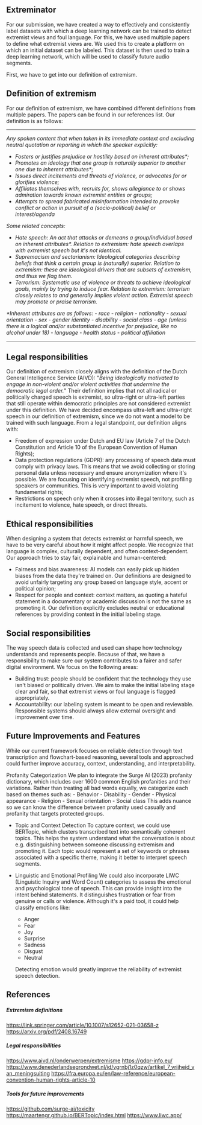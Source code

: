 ## Extreminator
For our submission, we have created a way to effectively and consistently label datasets with which a deep learning network can be trained to detect extremist views and foul language. For this, we have used multiple papers to define what extremist views are. We used this to create a platform on which an initial dataset can be labeled. This dataset is then used to train a deep learning network, which will be used to classify future audio segments.

First, we have to get into our definition of extremism.

## Definition of extremism
For our definition of extremism, we have combined different definitions from multiple papers. The papers can be found in our references list. Our definition is as follows:

*** 
*Any spoken content that when taken in its immediate context and excluding neutral quotation or reporting in which the speaker explicitly:*
- *Fosters or justifies prejudice or hostility based on inherent attributes\*;*
- *Promotes an ideology that one group is naturally superior to another one due to inherent attributes\**;
- *Issues direct incitements and threats of violence, or advocates for or glorifies violence;*
- *Affiliates themselves with, recruits for, shows allegiance to or shows admiration towards known extremist entities or groups;*
- *Attempts to spread fabricated misinformation intended to provoke conflict or action in pursuit of a (socio-political) belief or interest/agenda*

*Some related concepts:*
- *Hate speech: An act that attacks or demeans a group/individual based on inherent attributes\*. Relation to extremism: hate speech overlaps with extremist speech but it's not identical.*
- *Supremacism and sectarianism: Ideological categories describing beliefs that think a certain group is (naturally) superior.*
  *Relation to extremism: these are ideological drivers that are subsets of extremism, and thus we flag them.*
- *Terrorism: Systematic use of violence or threats to achieve ideological goals, mainly by trying to induce fear.*
  *Relation to extremism: terrorism closely relates to and generally implies violent action. Extremist speech may promote or praise terrorism.*

*\*Inherent attributes are as follows:*
	- *race*
	- *religion*
	- *nationality*
	- *sexual orientation*
	- *sex*
	- *gender identity*
	- *disability*
	- *social class*
	- *age (unless there is a logical and/or substantiated incentive for prejudice, like no alcohol under 18)*
	- *language*
	- *health status*
	- *political affiliation*
***
## Legal responsibilities
Our definition of extremism closely aligns with the definition of the Dutch General Intelligence Service (AIVD): "*Being ideologically motivated to engage in non-violent and/or violent
activities that undermine the democratic legal order.*" Their definition implies that not all radical or politically charged speech is extremist, so ultra-right or ultra-left parties that still operate within democratic principles are not considered extremist under this definition. We have decided encompass ultra-left and ultra-right speech in our definition of extremism, since we do not want a model to be trained with such language.
From a legal standpoint, our definition aligns with:
- Freedom of expression under Dutch and EU law (Article 7 of the Dutch Constitution and Article 10 of the European Convention of Human Rights);
- Data protection regulations (GDPR): any processing of speech data must comply with privacy laws. This means that we avoid collecting or storing personal data unless necessary and ensure anonymization where it's possible. We are focusing on identifying extremist speech, not profiling speakers or communities. This is very important to avoid violating fundamental rights;
- Restrictions on speech only when it crosses into illegal territory, such as incitement to violence, hate speech, or direct threats.

## Ethical responsibilities
When designing a system that detects extremist or harmful speech, we have to be very careful about how it might affect people. We recognize that language is complex, culturally dependent, and often context-dependent. Our approach tries to stay fair, explainable and human-centered:
- Fairness and bias awareness: AI models can easily pick up hidden biases from the data they're trained on. Our definitions are designed to avoid unfairly targeting any group based on language style, accent or political opinion;
- Respect for people and context: context matters, as quoting a hateful statement in a documentary or academic discussion is not the same as promoting it. Our definition explicitly excludes neutral or educational references by providing context in the initial labeling stage.

## Social responsibilities
The way speech data is collected and used can shape how technology understands and represents people. Because of that, we have a responsibility to make sure our system contributes to a fairer and safer digital environment. We focus on the following areas:
- Building trust: people should be confident that the technology they use isn't biased or politically driven. We aim to make the initial labeling stage clear and fair, so that extremist views or foul language is flagged appropriately.
- Accountability: our labeling system is meant to be open and reviewable. Responsible systems should always allow external oversight and improvement over time.

## Future Improvements and Features

While our current framework focuses on reliable detection through text transcription and flowchart-based reasoning, several tools and approached could further improve accuracy, context, understanding, and interpretability.

Profanity Categorization 
	We plan to integrate the Surge AI (2023) profanity dictionary, which includes over 1600 common English profanities and their variations. Rather than treating all bad words equally, we categorize each based on themes such as:
	- Behavior
	- Disability
	- Gender
	- Physical appearance
	- Religion
	- Sexual orientation
	- Social class
	This adds nuance so we can know the difference between profanity used casually and profanity that targets protected groups.
- Topic and Context Detection
	To capture context, we could use BERTopic, which clusters transcribed text into semantically coherent topics. This helps the system understand what the conversation is about e.g. distinguishing between someone discussing extremism and promoting it.
	Each topic would represent a set of keywords or phrases associated with a specific theme, making it better to interpret speech segments.
- Linguistic and Emotional Profiling
	We could also incorporate LIWC (Linguistic Inquiry and Word Count) categories to assess the emotional and psychological tone of speech. This can provide insight into the intent behind statements. It distinguishes frustration or fear from genuine or calls or violence. 
	Although it's a paid tool, it could help classify emotions like:
	- Anger
	- Fear
	- Joy
	- Surprise
	- Sadness
	- Disgust
	- Neutral
  
	Detecting emotion would greatly improve the reliability of extremist speech detection.

## References
##### Extremism definitions
https://link.springer.com/article/10.1007/s12652-021-03658-z
https://arxiv.org/pdf/2408.16749

##### Legal responsibilities
https://www.aivd.nl/onderwerpen/extremisme
https://gdpr-info.eu/
https://www.denederlandsegrondwet.nl/id/vgrnbj1z0qzw/artikel_7_vrijheid_van_meningsuiting
https://fra.europa.eu/en/law-reference/european-convention-human-rights-article-10

##### Tools for future improvements
https://github.com/surge-ai/toxicity
https://maartengr.github.io/BERTopic/index.html
https://www.liwc.app/
